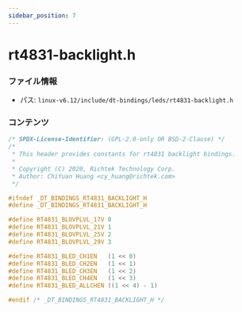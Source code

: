 ```yaml
---
sidebar_position: 7
---
```

# rt4831-backlight.h

### ファイル情報

- パス: `linux-v6.12/include/dt-bindings/leds/rt4831-backlight.h`

### コンテンツ

```h
/* SPDX-License-Identifier: (GPL-2.0-only OR BSD-2-Clause) */
/*
 * This header provides constants for rt4831 backlight bindings.
 *
 * Copyright (C) 2020, Richtek Technology Corp.
 * Author: ChiYuan Huang <cy_huang@richtek.com>
 */

#ifndef _DT_BINDINGS_RT4831_BACKLIGHT_H
#define _DT_BINDINGS_RT4831_BACKLIGHT_H

#define RT4831_BLOVPLVL_17V	0
#define RT4831_BLOVPLVL_21V	1
#define RT4831_BLOVPLVL_25V	2
#define RT4831_BLOVPLVL_29V	3

#define RT4831_BLED_CH1EN	(1 << 0)
#define RT4831_BLED_CH2EN	(1 << 1)
#define RT4831_BLED_CH3EN	(1 << 2)
#define RT4831_BLED_CH4EN	(1 << 3)
#define RT4831_BLED_ALLCHEN	((1 << 4) - 1)

#endif /* _DT_BINDINGS_RT4831_BACKLIGHT_H */

```
